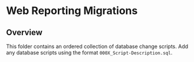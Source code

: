 # Web Reporting Migrations

## Overview
This folder contains an ordered collection of database change scripts. Add any database scripts using the format `000X_Script-Description.sql`.